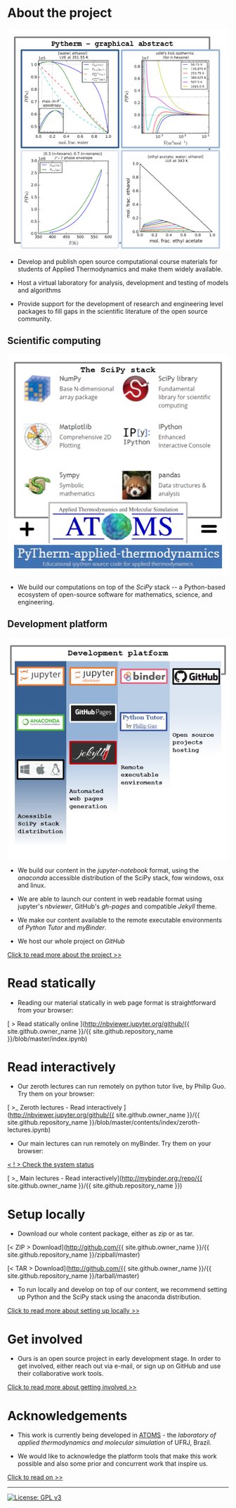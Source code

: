 # About the project

![graphical abstract](figs/graphical-abstract.PNG)

* Develop and publish open source computational course materials for students of Applied Thermodynamics and make them widely available.

* Host a virtual laboratory for analysis, development and testing of models and algorithms

* Provide support for the development of research and engineering level packages to fill gaps in the scientific literature of the open source community.

## Scientific computing

![scipy plus atoms](figs/scipy-plus-atoms.PNG)

* We build our computations on top of the *SciPy* stack -- a Python-based ecosystem of open-source software for mathematics, science, and engineering.

## Development platform

![development platform](figs/dev-platform.PNG)

* We build our content in the *jupyter-notebook* format, using the *anaconda* accessible distribution of the SciPy stack,  fow windows, osx and linux.

* We are able to launch our content in web readable format using jupyter's *nbviewer*, GitHub's *gh-pages* and compatible *Jekyll* theme.

* We make our content available to the remote executable environments of *Python Tutor* and *myBinder*.

* We host our whole project on *GitHub*

[Click to read more about the project >>](pages/about.md)

# Read statically

* Reading our material statically in web page format is straightforward from your browser:

[ > Read statically online ](http://nbviewer.jupyter.org/github/{{ site.github.owner_name }}/{{ site.github.repository_name }}/blob/master/index.ipynb)

# Read interactively

 * Our zeroth lectures can run remotely on python tutor live, by Philip Guo. Try them on your browser:

[ >_ Zeroth lectures - Read interactively ](http://nbviewer.jupyter.org/github/{{ site.github.owner_name }}/{{ site.github.repository_name }}/blob/master/contents/index/zeroth-lectures.ipynb)

 * Our main lectures can run remotely on myBinder. Try them on your browser:

[< ! > Check the system status](http://mybinder.org/status)

[ >_ Main lectures - Read interactively](http://mybinder.org:/repo/{{ site.github.owner_name }}/{{ site.github.repository_name }})

# Setup locally

* Download our whole content package, either as zip or as tar.

[< ZIP > Download](http://github.com/{{ site.github.owner_name }}/{{ site.github.repository_name }}/zipball/master)

[< TAR >  Download](http://github.com/{{ site.github.owner_name }}/{{ site.github.repository_name }}/tarball/master)

* To run locally and develop on top of our content, we recommend setting up Python and the SciPy stack using the anaconda distribution.

[Click to read more about setting up locally >>](pages/setup.md)

# Get involved

* Ours is an open source project in early development stage. In order to get involved, either reach out via e-mail, or sign up on GitHub and use their collaborative work tools.

[Click to read more about getting involved >>](pages/getinvolved.md)

# Acknowledgements

* This work is currently being developed in [ATOMS][ATOMS-site] - the *laboratory of applied thermodynamics and molecular simulation* of UFRJ, Brazil.

[ATOMS-site]: http://atoms.peq.coppe.ufrj.br

* We would like to acknowledge the platform tools that make this work possible and also some prior and concurrent work that inspire us.

[Click to read on >>](pages/acknowledgements.md)

---

 [![License: GPL v3](https://img.shields.io/badge/License-GPL%20v3-red.svg)](http://www.gnu.org/licenses/gpl-3.0)
